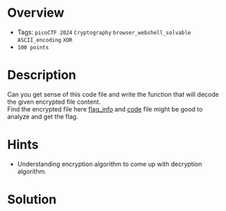 # Overview
- Tags: `picoCTF 2024` `Cryptography` `browser_webshell_solvable` `ASCII_encoding` `XOR`
- `100 points`

# Description
Can you get sense of this code file and write the function that will decode the given encrypted file content.  
Find the encrypted file here [flag_info](https://artifacts.picoctf.net/c_titan/94/enc_flag) and [code](https://artifacts.picoctf.net/c_titan/94/custom_encryption.py) file might be good to analyze and get the flag.

# Hints
* Understanding encryption algorithm to come up with decryption algorithm.

# Solution

